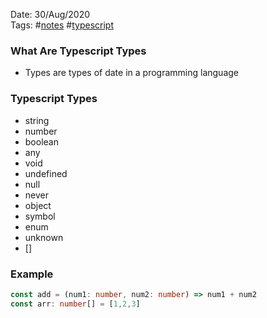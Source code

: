 Date: 30/Aug/2020  
Tags: #[notes](../notes.md) #[typescript](typescript.md)

### What Are Typescript Types
* Types are types of date in a programming language

### Typescript Types
* string
* number
* boolean
* any
* void
* undefined
* null
* never
* object
* symbol
* enum
* unknown
* []

### Example

```typescript
const add = (num1: number, num2: number) => num1 + num2
const arr: number[] = [1,2,3]
```
